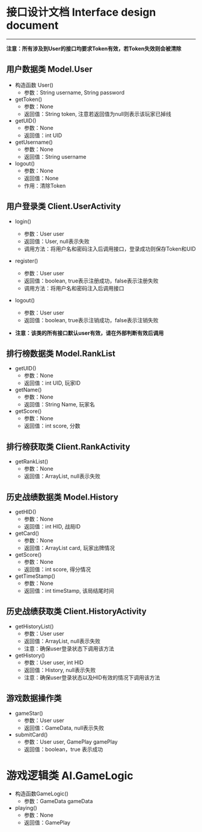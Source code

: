 # 接口设计文档 Interface design document

------

**注意：所有涉及到User的接口均要求Token有效，若Token失效则会被清除**

## 用户数据类 Model.User
- 构造函数 User()
    - 参数：String username, String password
- getToken()
    - 参数：None
    - 返回值：String token, 注意若返回值为null则表示该玩家已掉线
- getUID()
    - 参数：None
    - 返回值：int UID
- getUsername()
    - 参数：None
    - 返回值：String username
- logout()
    - 参数：None
    - 返回值：None
    - 作用：清除Token

## 用户登录类 Client.UserActivity

- login()
    - 参数：User user
    - 返回值：User, null表示失败
    - 调用方法：将用户名和密码注入后调用接口，登录成功则保存Token和UID
- register()
    - 参数：User user
    - 返回值：boolean, true表示注册成功，false表示注册失败
    - 调用方法：将用户名和密码注入后调用接口
- logout()
    - 参数：User user
    - 返回值：boolean, true表示注销成功，false表示注销失败
    
- **注意：该类的所有接口默认user有效，请在外部判断有效后调用**

## 排行榜数据类 Model.RankList

- getUID()
    - 参数：None
    - 返回值：int UID, 玩家ID
- getName()
    - 参数：None
    - 返回值：String Name, 玩家名
- getScore()
    - 参数：None
    - 返回值：int score, 分数

## 排行榜获取类 Client.RankActivity

- getRankList()
    - 参数：None
    - 返回值：ArrayList<RankList>, null表示失败
    
## 历史战绩数据类 Model.History

- getHID()
    - 参数：None
    - 返回值：int HID, 战局ID
- getCard()
    - 参数：None
    - 返回值：ArrayList<String> card, 玩家出牌情况
- getScore()
    - 参数：None
    - 返回值：int score, 得分情况
- getTimeStamp()
    - 参数：None
    - 返回值：int timeStamp, 该局结尾时间
    
## 历史战绩获取类 Client.HistoryActivity

- getHistoryList()
    - 参数：User user
    - 返回值：ArrayList<History>, null表示失败
    - 注意：确保user登录状态下调用该方法
- getHistory()
    - 参数：User user, int HID
    - 返回值：History, null表示失败
    - 注意：确保user登录状态以及HID有效的情况下调用该方法

## 游戏数据操作类

- gameStar()
    - 参数：User user
    - 返回值：GameData, null表示失败
- submitCard()
    - 参数：User user, GamePlay gamePlay
    - 返回值：boolean，true 表示成功
    
# 游戏逻辑类 AI.GameLogic

- 构造函数GameLogic()
    - 参数：GameData gameData
- playing()
    - 参数：None
    - 返回值：GamePlay